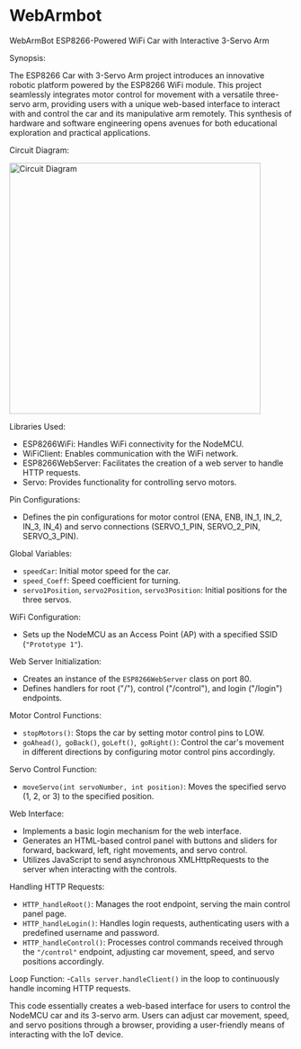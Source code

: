 # WebArmbot
WebArmBot
ESP8266-Powered WiFi Car with Interactive 3-Servo Arm

Synopsis:

The ESP8266 Car with 3-Servo Arm project introduces an innovative robotic platform powered by the ESP8266 WiFi module. This project seamlessly integrates motor control for movement with a versatile three-servo arm, providing users with a unique web-based interface to interact with and control the car and its manipulative arm remotely. This synthesis of hardware and software engineering opens avenues for both educational exploration and practical applications.

Circuit Diagram:

<img width="447" alt="Circuit Diagram" src="https://github.com/SJaditya/WebArmbot/assets/100435650/bad9f783-f856-40a3-ab7a-b4bfa91c0184">

Libraries Used:
- ESP8266WiFi: Handles WiFi connectivity for the NodeMCU.
- WiFiClient: Enables communication with the WiFi network.
- ESP8266WebServer: Facilitates the creation of a web server to handle HTTP requests.
- Servo: Provides functionality for controlling servo motors.

Pin Configurations:
- Defines the pin configurations for motor control (ENA, ENB, IN_1, IN_2, IN_3, IN_4) and servo connections (SERVO_1_PIN, SERVO_2_PIN, SERVO_3_PIN).

Global Variables:
- `speedCar`: Initial motor speed for the car.
- `speed_Coeff`: Speed coefficient for turning.
- `servo1Position`, `servo2Position`, `servo3Position`: Initial positions for the three servos.

WiFi Configuration:
- Sets up the NodeMCU as an Access Point (AP) with a specified SSID (`"Prototype 1"`).

Web Server Initialization:
- Creates an instance of the `ESP8266WebServer` class on port 80.
- Defines handlers for root ("/"), control ("/control"), and login ("/login") endpoints.

Motor Control Functions:
- `stopMotors()`: Stops the car by setting motor control pins to LOW.
- `goAhead()`,` goBack()`, `goLeft()`,` goRight()`: Control the car's movement in different directions by configuring motor control pins accordingly.

Servo Control Function:
- `moveServo(int servoNumber, int position)`: Moves the specified servo (1, 2, or 3) to the specified position.

Web Interface:
- Implements a basic login mechanism for the web interface.
- Generates an HTML-based control panel with buttons and sliders for forward, backward, left, right movements, and servo control.
- Utilizes JavaScript to send asynchronous XMLHttpRequests to the server when interacting with the controls.
  
Handling HTTP Requests:
- `HTTP_handleRoot()`: Manages the root endpoint, serving the main control panel page.
- `HTTP_handleLogin()`: Handles login requests, authenticating users with a predefined username and password.
- `HTTP_handleControl()`: Processes control commands received through the `"/control"` endpoint, adjusting car movement, speed, and servo positions accordingly.

Loop Function:
-`Calls server.handleClient()` in the loop to continuously handle incoming HTTP requests.

This code essentially creates a web-based interface for users to control the NodeMCU car and its 3-servo arm. Users can adjust car movement, speed, and servo positions through a browser, providing a user-friendly means of interacting with the IoT device.
